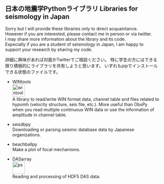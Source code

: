 <!--
**is-enaga/is-enaga** is a ✨ _special_ ✨ repository because its `README.md` (this file) appears on your GitHub profile.

Here are some ideas to get you started:

- 🔭 I’m currently working on ...
- 🌱 I’m currently learning ...
- 👯 I’m looking to collaborate on ...
- 🤔 I’m looking for help with ...
- 💬 Ask me about ...
- 📫 How to reach me: ...
- 😄 Pronouns: ...
- ⚡ Fun fact: ...
-->

## 日本の地震学Pythonライブラリ Libraries for seismology in Japan
Sorry but I will provide these libraries only to direct acquaintance.  
However if you are interested, please contact me in person or via twitter.  
I may share more information about the library and its code.  
Especially if you are a student of seismology in Japan, I am happy to support your research by sharing my code.

詳細に興味があれば対面かTwitterでご相談ください。
特に学生の方にはできる限り積極的にライブラリを共有しようと思います。
いずれもpipでインストールできる状態のファイルです。

- WINtools  
  <img width="40" alt="wintools" src="https://github.com/user-attachments/assets/0fbb789a-ff8b-4fe9-97ab-676dac093ede">  
  A library to read/write WIN format data, channel table and files related to hypomh (velocity structure, seis file, etc.).
	More useful than ObsPy when you read multiple continuous WIN data or use the information of amplitude in channel table.
  
- seisdbpy  
  Downloading or parsing seismic database data by Japanese organizations.

- beachballpy  
  Make a plot of focal mechanisms.
  
- DASarray  
  <img width="40" alt="ps" src="https://github.com/user-attachments/assets/e8d3732c-5aeb-4cf8-ace7-fbfbe14fac45">  
  Reading and processing of HDF5 DAS data.
